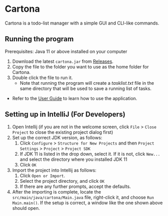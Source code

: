 # Cartona

Cartona is a todo-list manager with a simple GUI and CLI-like commands.

## Running the program

Prerequisites: Java 11 or above installed on your computer

1. Download the latest `cartona.jar` from [Releases](https://github.com/jayarengam/ip/releases).
1. Copy the file to the folder you want to use as the home folder for Cartona.
1. Double click the file to run it. 
    - Note that running the program will create a _tasklist.txt_ file in the same directory that will be used to save a running list of tasks.

- Refer to the [User Guide](https://jayarengam.github.io/ip/) to learn how to use the application.

## Setting up in IntelliJ (For Developers)

1. Open Intellij (if you are not in the welcome screen, click `File` > `Close Project` to close the existing project dialog first)
1. Set up the correct JDK version, as follows:
   1. Click `Configure` > `Structure for New Projects` and then `Project Settings` > `Project` > `Project SDK`
   1. If JDK 11 is listed in the drop down, select it. If it is not, click `New...` and select the directory where you installed JDK 11
   1. Click `OK`
1. Import the project into Intellij as follows:
   1. Click `Open or Import`.
   1. Select the project directory, and click `OK`
   1. If there are any further prompts, accept the defaults.
1. After the importing is complete, locate the `src/main/java/cartona/Main.java` file, right-click it, and choose `Run Main.main()`. If the setup is correct, a window like the one shown above should open.
